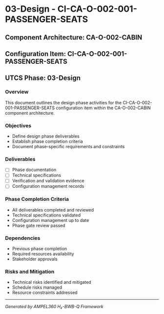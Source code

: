 # 03-Design - CI-CA-O-002-001-PASSENGER-SEATS

## Component Architecture: CA-O-002-CABIN
## Configuration Item: CI-CA-O-002-001-PASSENGER-SEATS
## UTCS Phase: 03-Design

### Overview
This document outlines the design phase activities for the CI-CA-O-002-001-PASSENGER-SEATS configuration item within the CA-O-002-CABIN component architecture.

### Objectives
- Define design phase deliverables
- Establish phase completion criteria
- Document phase-specific requirements and constraints

### Deliverables
- [ ] Phase documentation
- [ ] Technical specifications
- [ ] Verification and validation evidence
- [ ] Configuration management records

### Phase Completion Criteria
- All deliverables completed and reviewed
- Technical specifications validated
- Configuration management up to date
- Phase gate review passed

### Dependencies
- Previous phase completion
- Required resources availability
- Stakeholder approvals

### Risks and Mitigation
- Technical risks identified and mitigated
- Schedule risks managed
- Resource constraints addressed

---
*Generated by AMPEL360 H₂-BWB-Q Framework*
